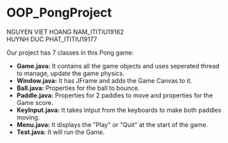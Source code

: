 # OOP_PongProject
NGUYEN VIET HOANG NAM_ITITIU19162\
HUYNH DUC PHAT_ITITIU19177

Our project has 7 classes in this Pong game:

* __Game.java:__ It contains all the game objects and uses seperated thread to manage, update the game physics.
* __Window.java:__ It has JFrame and adds the Game Canvas to it.
* __Ball.java:__ Properties for the ball to bounce.
* __Paddle.java:__ Properties for 2 paddles to move and properties for the Game score.
* __KeyInput.java:__ It takes intput from the keyboards to make both paddles moving.
* __Menu.java:__ It displays the "Play" or "Quit" at the start of the game.
* __Test.java:__ It will run the Game.
